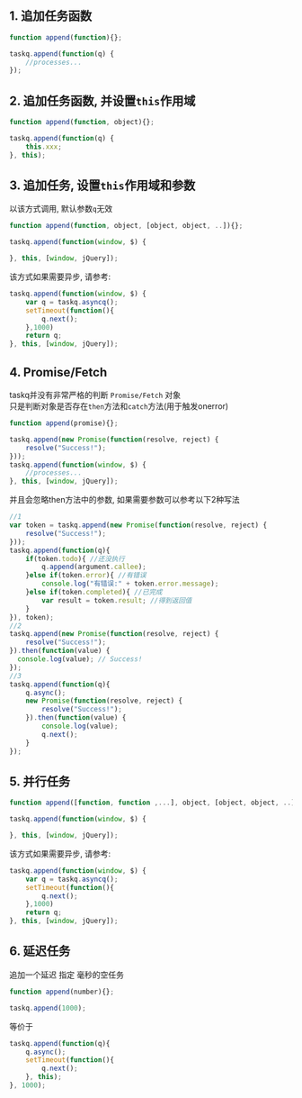 
## 1. 追加任务函数
```js
function append(function){};
```
```js
taskq.append(function(q) {
    //processes...
});
```

## 2. 追加任务函数, 并设置`this`作用域
```js
function append(function, object){};
```
```js
taskq.append(function(q) {
    this.xxx;
}, this);
```

## 3. 追加任务, 设置`this`作用域和参数  
以该方式调用, 默认参数`q`无效
```js
function append(function, object, [object, object, ..]){};
```
```js
taskq.append(function(window, $) {

}, this, [window, jQuery]);
```
该方式如果需要异步, 请参考:
```js
taskq.append(function(window, $) {
    var q = taskq.asyncq();
    setTimeout(function(){
        q.next();
    },1000)
    return q;
}, this, [window, jQuery]);
```

## 4. Promise/Fetch  

taskq并没有非常严格的判断 `Promise/Fetch` 对象  
只是判断对象是否存在`then`方法和`catch`方法(用于触发onerror)  
```js
function append(promise){};
```
```js
taskq.append(new Promise(function(resolve, reject) {
    resolve("Success!");
}));
taskq.append(function(window, $) {
    //processes...
}, this, [window, jQuery]);
```
并且会忽略then方法中的参数, 如果需要参数可以参考以下2种写法
```js
//1
var token = taskq.append(new Promise(function(resolve, reject) {
    resolve("Success!");
}));
taskq.append(function(q){
    if(token.todo){ //还没执行
        q.append(argument.callee);
    }else if(token.error){ //有错误
        console.log("有错误:" + token.error.message);
    }else if(token.completed){ //已完成
        var result = token.result; //得到返回值
    }
}), token);
//2
taskq.append(new Promise(function(resolve, reject) {
    resolve("Success!");
}).then(function(value) {
  console.log(value); // Success!
});
//3
taskq.append(function(q){
    q.async();
    new Promise(function(resolve, reject) {
        resolve("Success!");
    }).then(function(value) {
        console.log(value);
        q.next();
    }
});
```


## 5. 并行任务
```js
function append([function, function ,...], object, [object, object, ..]){};
```
```js
taskq.append(function(window, $) {

}, this, [window, jQuery]);
```
该方式如果需要异步, 请参考:
```js
taskq.append(function(window, $) {
    var q = taskq.asyncq();
    setTimeout(function(){
        q.next();
    },1000)
    return q;
}, this, [window, jQuery]);
```

## 6. 延迟任务

追加一个延迟 指定 毫秒的空任务
```js
function append(number){};
```
```js
taskq.append(1000);
```
等价于
```js
taskq.append(function(q){
    q.async();
    setTimeout(function(){
        q.next();
    }, this);
}, 1000);
```